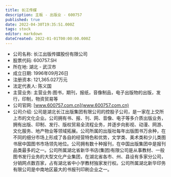 ```yaml
---
title: 长江传媒
description: 主板 - 出版业 - 600757
published: true
date: 2022-04-30T19:35:51.000Z
tags: stock
editor: markdown
dateCreated: 2022-01-01T00:00:00.000Z
---
```


- 公司名称: 长江出版传媒股份有限公司
- 股票代码: 600757.SH
- 所在地: 湖北 - 武汉市
- 成立日期: 1996年09月26日
- 注册资本: 121,365.027万元
- 法定代表人: 陈义国
- 主营业务: 主营业务:图书，期刊，报纸，音像制品，电子出版物的出版，发行，印制，物资贸易等
- 公司官网: [www.600757.com.cn](www.600757.com.cn)
- 公司介绍: 公司是湖北长江出版集团有限公司的控股子公司，是一家在上交所上市的文化企业。公司拥有书、报、刊、网、音像、电子等多介质出版业务，拥有出版、印制、发行、版权贸易全流程业务，并逐步向影视、动漫、网游、文化服务、地产物业等领域拓展。公司所属的出版社每年出版图书万余种，在不同的细分市场上形成了各自的经营特色和优势，文学类、美术类和少儿类图书居中国图书市场领先地位。公司拥有数十种报刊，在中国出版集团中是报刊品类最多的之一。公司所属湖北省新华书店(集团)有限公司是从事教材、一般图书发行业务的大型文化产业集团，在湖北省各市、州、县设有多家分公司，分销网点数百家，占有湖北省中小学教材独家发行权。公司所属湖北新华印务有限公司是中南地区最大的书报刊印刷企业之一。


